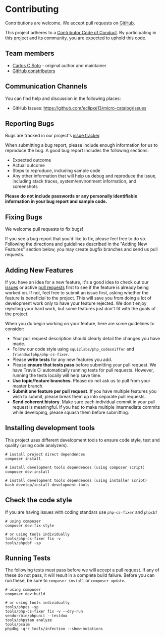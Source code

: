 # Contributing

Contributions are welcome. We accept pull requests on [GitHub](https://github.com/eclipxe13/micro-catalog).

This project adheres to a
[Contributor Code of Conduct](https://github.com/eclipxe13/micro-catalog/blob/master/CODE_OF_CONDUCT.md).
By participating in this project and its community, you are expected to uphold this code.

## Team members

* [Carlos C Soto](https://github.com/eclipxe13) - original author and maintainer
* [GitHub constributors](https://github.com/eclipxe13/micro-catalog/graphs/contributors)

## Communication Channels

You can find help and discussion in the following places:

* GitHub Issues: <https://github.com/eclipxe13/micro-catalog/issues>

## Reporting Bugs

Bugs are tracked in our project's [issue tracker](https://github.com/eclipxe13/micro-catalog/issues).

When submitting a bug report, please include enough information for us to reproduce the bug.
A good bug report includes the following sections:

* Expected outcome
* Actual outcome
* Steps to reproduce, including sample code
* Any other information that will help us debug and reproduce the issue, including stack traces, system/environment information, and screenshots

**Please do not include passwords or any personally identifiable information in your bug report and sample code.**

## Fixing Bugs

We welcome pull requests to fix bugs!

If you see a bug report that you'd like to fix, please feel free to do so.
Following the directions and guidelines described in the "Adding New Features"
section below, you may create bugfix branches and send us pull requests.

## Adding New Features

If you have an idea for a new feature, it's a good idea to check out our
[issues](https://github.com/eclipxe13/micro-catalog/issues) or active
[pull requests](https://github.com/eclipxe13/micro-catalog/pulls)
first to see if the feature is already being worked on.
If not, feel free to submit an issue first, asking whether the feature is beneficial to the project.
This will save you from doing a lot of development work only to have your feature rejected.
We don't enjoy rejecting your hard work, but some features just don't fit with the goals of the project.

When you do begin working on your feature, here are some guidelines to consider:

* Your pull request description should clearly detail the changes you have made.
* Follow our code style using `squizlabs/php_codesniffer` and `friendsofphp/php-cs-fixer`.
* Please **write tests** for any new features you add.
* Please **ensure that tests pass** before submitting your pull request. We have Travis CI automatically running tests for pull requests. However, running the tests locally will help save time.
* **Use topic/feature branches.** Please do not ask us to pull from your master branch.
* **Submit one feature per pull request.** If you have multiple features you wish to submit, please break them up into separate pull requests.
* **Send coherent history**. Make sure each individual commit in your pull request is meaningful. If you had to make multiple intermediate commits while developing, please squash them before submitting.

## Installing development tools

This project uses different development tools to ensure code style, test and quality (using code analyzers).

```shell
# install project direct dependences
composer install

# install development tools dependences (using composer script)
composer dev:install

# install development tools dependences (using installer script)
bash develop/install-development-tools
```

## Check the code style

If you are having issues with coding standars use `php-cs-fixer` and `phpcbf`

```shell
# using composer
composer dev:fix-style

# or using tools individually
tools/php-cs-fixer fix -v
tools/phpcbf -sp
```

## Running Tests

The following tests must pass before we will accept a pull request.
If any of these do not pass, it will result in a complete build failure.
Before you can run these, be sure to `composer install` or `composer update`.

```shell
# using composer
composer dev:build

# or using tools individually
tools/phpcs -sp
tools/php-cs-fixer fix -v --dry-run
vendor/bin/phpunit --testdox
tools/phpstan analyze
tools/psalm
phpdbg -qrr tools/infection --show-mutations
```
